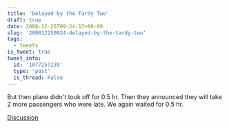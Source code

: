 ```yaml
---
title: 'Delayed by the Tardy Two'
draft: true
date: 2008-12-25T09:24:17+00:00
slug: '200812250924-delayed-by-the-tardy-two'
tags:
  - tweets
is_tweet: true
tweet_info:
  id: '1077257239'
  type: 'post'
  is_thread: False
---
```




But then plane didn't took off for 0.5 hr. Then they announced they will take 2 more passengers who were late. We again waited for 0.5 hr.

[Discussion](https://x.com/sytelus/status/1077257239)
